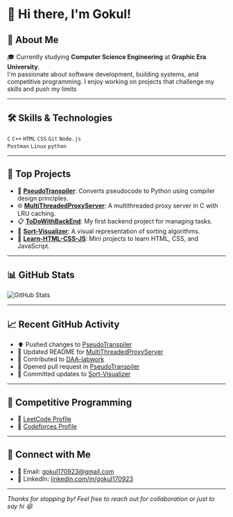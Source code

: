 # 👋 Hi there, I'm Gokul!

## 🧠 About Me

🎓 Currently studying **Computer Science Engineering** at **Graphic Era University**.  
I'm passionate about software development, building systems, and competitive programming. I enjoy working on projects that challenge my skills and push my limits

---

## 🛠️ Skills & Technologies

`C` `C++` `HTML` `CSS` `Git` `Node.js`  
`Postman` `Linux` `python`

---

## 📌 Top Projects

- 🔧 [**PseudoTranspiler**](https://github.com/gokul170923/PseudoTranspiler): Converts pseudocode to Python using compiler design principles.
- 🌐 [**MultiThreadedProxyServer**](https://github.com/gokul170923/MultiThreadedProxyServer): A multithreaded proxy server in C with LRU caching.
- 📋 [**ToDoWithBackEnd**](https://github.com/gokul170923/ToDoWIthBackEnd): My first backend project for managing tasks.
- 🎨 [**Sort-Visualizer**](https://github.com/gokul170923/Sort-Visualizer): A visual representation of sorting algorithms.
- 🧪 [**Learn-HTML-CSS-JS**](https://github.com/gokul170923/Learn-HTML-CSS-JS): Mini projects to learn HTML, CSS, and JavaScript.

---

## 📊 GitHub Stats

![GitHub Stats](https://github-readme-stats.vercel.app/api?username=gokul170923&show_icons=true&theme=radical)

---

## 📈 Recent GitHub Activity

- ⬆️ Pushed changes to [PseudoTranspiler](https://github.com/gokul170923/PseudoTranspiler)  
- 📝 Updated README for [MultiThreadedProxyServer](https://github.com/gokul170923/MultiThreadedProxyServer)  
- 🧠 Contributed to [DAA-labwork](https://github.com/gokul170923/DAA-labwork)  
- 🔀 Opened pull request in [PseudoTranspiler](https://github.com/gokul170923/PseudoTranspiler)  
- 💾 Committed updates to [Sort-Visualizer](https://github.com/gokul170923/Sort-Visualizer)  

---

## 🧠 Competitive Programming

- 🧩 [LeetCode Profile]((https://leetcode.com/u/Gokul1230/))
- 🏁 [Codeforces Profile](https://codeforces.com/profile/9ine)

---

## 🔗 Connect with Me

- 📧 Email: [gokul170923@gmail.com](mailto:gokulsingh1911@gmail.com)
- 💼 LinkedIn: [linkedin.com/in/gokul170923]((https://www.linkedin.com/in/gokul-singh-75b631270/))

---

_Thanks for stopping by! Feel free to reach out for collaboration or just to say hi 😄_
